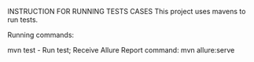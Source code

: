 INSTRUCTION FOR RUNNING TESTS CASES
This project uses mavens to run tests.

Running commands:

mvn test - Run test;
Receive Allure Report command: mvn allure:serve

